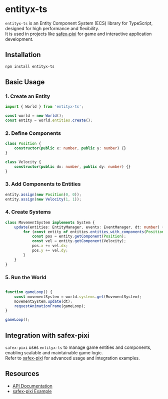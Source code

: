 # entityx-ts

`entityx-ts` is an Entity Component System (ECS) library for TypeScript, designed for high performance and flexibility.  
It is used in projects like [safex-pixi](https://github.com/Safe-engine/safex-pixi) for game and interactive application development.

## Installation

```bash
npm install entityx-ts
```

## Basic Usage

### 1. Create an Entity

```ts
import { World } from 'entityx-ts';

const world = new World();
const entity = world.entities.create();
```

### 2. Define Components

```ts
class Position {
    constructor(public x: number, public y: number) {}
}

class Velocity {
    constructor(public dx: number, public dy: number) {}
}
```

### 3. Add Components to Entities

```ts
entity.assign(new Position(0, 0));
entity.assign(new Velocity(1, 1));
```

### 4. Create Systems

```ts
class MovementSystem implements System {
    update(entities: EntityManager, events: EventManager, dt: number) {
        for (const entity of entities.entities_with_components(Position, Velocity)) {
            const pos = entity.getComponent(Position);
            const vel = entity.getComponent(Velocity);
            pos.x += vel.dx;
            pos.y += vel.dy;
        }
    }
}
```

### 5. Run the World

```ts

function gameLoop() {
    const movementSystem = world.systems.get(MovementSystem);
    movementSystem.update(dt);
    requestAnimationFrame(gameLoop);
}

gameLoop();
```

## Integration with safex-pixi

`safex-pixi` uses `entityx-ts` to manage game entities and components, enabling scalable and maintainable game logic.  
Refer to [safex-pixi](https://github.com/Safe-engine/safex-pixi) for advanced usage and integration examples.

## Resources

- [API Documentation](https://github.com/Safe-engine/entityx-ts)
- [safex-pixi Example](https://github.com/Safe-engine/safex-pixi)
